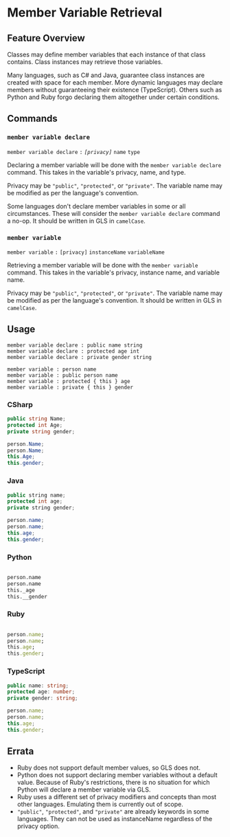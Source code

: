 # Member Variable Retrieval

## Feature Overview

Classes may define member variables that each instance of that class contains.
Class instances may retrieve those variables.

Many languages, such as C# and Java, guarantee class instances are created with space for each member.
More dynamic languages may declare members without guaranteeing their existence (TypeScript).
Others such as Python and Ruby forgo declaring them altogether under certain conditions.


## Commands

### `member variable declare`

`member variable declare` `:` *`[privacy]`* `name` `type`

Declaring a member variable will be done with the `member variable declare` command.
This takes in the variable's privacy, name, and type.

Privacy may be `"public"`, `"protected"`, or `"private"`.
The variable name may be modified as per the language's convention.

Some languages don't declare member variables in some or all circumstances. These will consider the `member variable declare` command a no-op.
It should be written in GLS in `camelCase`.

### `member variable`

`member variable` `:` `[privacy]` `instanceName` `variableName`

Retrieving a member variable will be done with the `member variable` command.
This takes in the variable's privacy, instance name, and variable name.

Privacy may be `"public"`, `"protected"`, or `"private"`.
The variable name may be modified as per the language's convention.
It should be written in GLS in `camelCase`.


## Usage

```gls
member variable declare : public name string
member variable declare : protected age int
member variable declare : private gender string
```

```gls
member variable : person name
member variable : public person name
member variable : protected { this } age
member variable : private { this } gender
```

### CSharp

```csharp
public string Name;
protected int Age;
private string gender;
```

```csharp
person.Name;
person.Name;
this.Age;
this.gender;
```

### Java

```java
public string name;
protected int age;
private string gender;
```

```java
person.name;
person.name;
this.age;
this.gender;
```

### Python

```python
```

```python
person.name
person.name
this._age
this.__gender
```

### Ruby

```ruby
```

```ruby
person.name;
person.name;
this.age;
this.gender;
```

### TypeScript

```typescript
public name: string;
protected age: number;
private gender: string;
```

```typescript
person.name;
person.name;
this.age;
this.gender;
```


## Errata

* Ruby does not support default member values, so GLS does not.
* Python does not support declaring member variables without a default value. Because of Ruby's restrictions, there is no situation for which Python will declare a member variable via GLS.
* Ruby uses a different set of privacy modifiers and concepts than most other languages. Emulating them is currently out of scope.
* `"public"`, `"protected"`, and `"private"` are already keywords in some languages. They can not be used as instanceName regardless of the privacy option.
